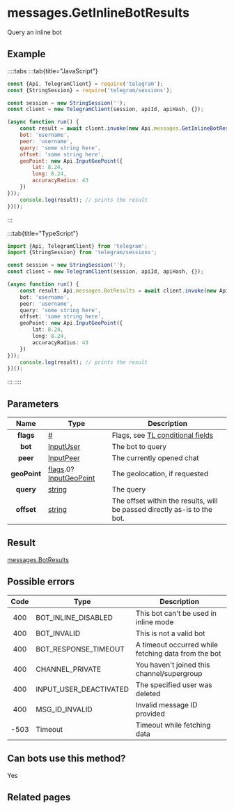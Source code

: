 # messages.GetInlineBotResults

Query an inline bot



## Example

::::tabs
:::tab{title="JavaScript"}
```js
const {Api, TelegramClient} = require('telegram');
const {StringSession} = require('telegram/sessions');

const session = new StringSession('');
const client = new TelegramClient(session, apiId, apiHash, {});

(async function run() {
    const result = await client.invoke(new Api.messages.GetInlineBotResults({
    bot: 'username',
    peer: 'username',
    query: 'some string here',
    offset: 'some string here',
    geoPoint: new Api.InputGeoPoint({
        lat: 8.24,
        long: 8.24,
        accuracyRadius: 43
    })
}));
    console.log(result); // prints the result
})();
```
:::

:::tab{title="TypeScript"}
```ts
import {Api, TelegramClient} from 'telegram';
import {StringSession} from 'telegram/sessions';

const session = new StringSession('');
const client = new TelegramClient(session, apiId, apiHash, {});

(async function run() {
    const result: Api.messages.BotResults = await client.invoke(new Api.messages.GetInlineBotResults({
    bot: 'username',
    peer: 'username',
    query: 'some string here',
    offset: 'some string here',
    geoPoint: new Api.InputGeoPoint({
        lat: 8.24,
        long: 8.24,
        accuracyRadius: 43
    })
}));
    console.log(result); // prints the result
})();
```
:::
::::



## Parameters

| Name | Type | Description |
| :--: | ---- | ----------- |
| **flags** | [#](https://core.telegram.org/type/%23) | Flags, see [TL conditional fields](https://core.telegram.org/mtproto/TL-combinators#conditional-fields) 
| **bot** | [InputUser](https://core.telegram.org/type/InputUser) | The bot to query 
| **peer** | [InputPeer](https://core.telegram.org/type/InputPeer) | The currently opened chat 
| **geoPoint** | [flags](https://core.telegram.org/mtproto/TL-combinators#conditional-fields).0?[InputGeoPoint](https://core.telegram.org/type/InputGeoPoint) | The geolocation, if requested 
| **query** | [string](https://core.telegram.org/type/string) | The query 
| **offset** | [string](https://core.telegram.org/type/string) | The offset within the results, will be passed directly as-is to the bot. 


## Result

[messages.BotResults](https://core.telegram.org/type/messages.BotResults)



## Possible errors

| Code | Type | Description |
| :--: | ---- | ----------- |
| 400 | BOT\_INLINE\_DISABLED | This bot can't be used in inline mode 
| 400 | BOT\_INVALID | This is not a valid bot 
| 400 | BOT\_RESPONSE\_TIMEOUT | A timeout occurred while fetching data from the bot 
| 400 | CHANNEL\_PRIVATE | You haven't joined this channel/supergroup 
| 400 | INPUT\_USER\_DEACTIVATED | The specified user was deleted 
| 400 | MSG\_ID\_INVALID | Invalid message ID provided 
| -503 | Timeout | Timeout while fetching data 


## Can bots use this method?

Yes

## Related pages


